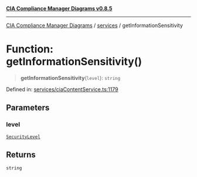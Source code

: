 [**CIA Compliance Manager Diagrams v0.8.5**](../../README.md)

***

[CIA Compliance Manager Diagrams](../../modules.md) / [services](../README.md) / getInformationSensitivity

# Function: getInformationSensitivity()

> **getInformationSensitivity**(`level`): `string`

Defined in: [services/ciaContentService.ts:1179](https://github.com/Hack23/cia-compliance-manager/blob/4f2006283e1cd56feb8daea1f810b2bc8c1b1d1b/src/services/ciaContentService.ts#L1179)

## Parameters

### level

[`SecurityLevel`](../../index/type-aliases/SecurityLevel.md)

## Returns

`string`
